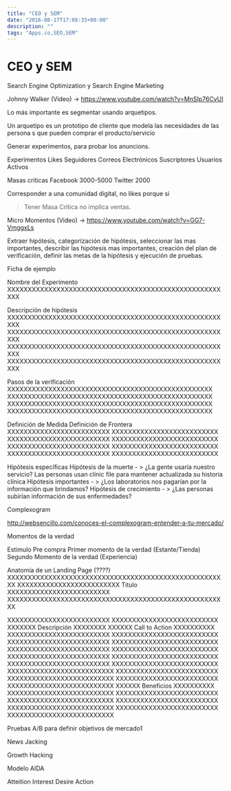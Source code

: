 ```yaml
---
title: "CEO y SEM"
date: "2016-08-17T17:08:35+00:00"
description: ""
tags: "Apps.co,SEO,SEM"
---
```

# CEO y SEM

Search Engine Optimization y Search Engine Marketing

Johnny Walker (Video) -> https://www.youtube.com/watch?v=MnSIp76CvUI

Lo más importante es segmentar usando arquetipos. 

Un arquetipo es un prototipo de cliente que modela las necesidades de las persona s que pueden comprar el producto/servicio

Generar experimentos, para probar los anuncions.

Experimentos
Likes
Seguidores
Correos Electrónicos
Suscriptores
Usuarios Activos

Masas críticas
Facebook 3000-5000
Twitter 2000

Corresponder a una comunidad digital, no likes porque si

> Tener Masa Crítica no implica ventas. 

Micro Momentos (Video) -> https://www.youtube.com/watch?v=GG7-VmggxLs

Extraer hipótesis, categorización de hipótesis, seleccionar las mas importantes, describir las hipótesis mas importantes, creación del plan de verificación, definir las metas de la hipótesis y ejecución de pruebas.

Ficha de ejemplo

Nombre del Experimento
XXXXXXXXXXXXXXXXXXXXXXXXXXXXXXXXXXXXXXXXXXXXXXXXXXXXXXX

Descripción de hipótesis
XXXXXXXXXXXXXXXXXXXXXXXXXXXXXXXXXXXXXXXXXXXXXXXXXXXXXXX
XXXXXXXXXXXXXXXXXXXXXXXXXXXXXXXXXXXXXXXXXXXXXXXXXXXXXXX
XXXXXXXXXXXXXXXXXXXXXXXXXXXXXXXXXXXXXXXXXXXXXXXXXXXXXXX
XXXXXXXXXXXXXXXXXXXXXXXXXXXXXXXXXXXXXXXXXXXXXXXXXXXXXXX

Pasos de la verificación
XXXXXXXXXXXXXXXXXXXXXXXXXXXXXXXXXXXXXXXXXXXXXXXXXX
XXXXXXXXXXXXXXXXXXXXXXXXXXXXXXXXXXXXXXXXXXXXXXXXXX
XXXXXXXXXXXXXXXXXXXXXXXXXXXXXXXXXXXXXXXXXXXXXXXXXX
XXXXXXXXXXXXXXXXXXXXXXXXXXXXXXXXXXXXXXXXXXXXXXXXXX

Definición de Medida                Definición de Frontera
XXXXXXXXXXXXXXXXXXXXXXXXX   XXXXXXXXXXXXXXXXXXXXXXXXXX
XXXXXXXXXXXXXXXXXXXXXXXXX   XXXXXXXXXXXXXXXXXXXXXXXXXX
XXXXXXXXXXXXXXXXXXXXXXXXX   XXXXXXXXXXXXXXXXXXXXXXXXXX
XXXXXXXXXXXXXXXXXXXXXXXXX   XXXXXXXXXXXXXXXXXXXXXXXXXX



Hipótesis específicas
Hipótesis de la muerte - > ¿La gente usaría nuestro servicio? Las personas usan clinic file para mantener actualizada su historia clínica
Hipótesis importantes - > ¿Los laboratorios nos pagarían por la información que brindamos?
Hipótesis de crecimiento - > ¿Las personas subirían información de sus enfermedades?

Complexogram

http://websencillo.com/conoces-el-complexogram-entender-a-tu-mercado/

Momentos de la verdad

Estimulo
Pre compra
Primer momento de la verdad (Estante/Tienda)
Segundo Momento de la verdad (Experiencia)

Anatomía de un Landing Page (????)
XXXXXXXXXXXXXXXXXXXXXXXXXXXXXXXXXXXXXXXXXXXXXXXXXXXXXX
XXXXXXXXXXXXXXXXXXXXXXXXX Titulo XXXXXXXXXXXXXXXXXXXXXXXXX
XXXXXXXXXXXXXXXXXXXXXXXXXXXXXXXXXXXXXXXXXXXXXXXXXXXXXX


XXXXXXXXXXXXXXXXXXXXXXXXX   XXXXXXXXXXXXXXXXXXXXXXXXXX
XXXXXXX  Descripción   XXXXXXXX XXXXXX  Call to Action XXXXXXXXXX
XXXXXXXXXXXXXXXXXXXXXXXXX   XXXXXXXXXXXXXXXXXXXXXXXXXX
XXXXXXXXXXXXXXXXXXXXXXXXX   XXXXXXXXXXXXXXXXXXXXXXXXXX
XXXXXXXXXXXXXXXXXXXXXXXXX   XXXXXXXXXXXXXXXXXXXXXXXXXX
XXXXXXXXXXXXXXXXXXXXXXXXX   XXXXXXXXXXXXXXXXXXXXXXXXXX
XXXXXXXXXXXXXXXXXXXXXXXXX   XXXXXXXXXXXXXXXXXXXXXXXXXX
    XXXXXXXXXXXXXXXXXXXXXXXXXX
XXXXXXXXXXXXXXXXXXXXXXXXX   XXXXXXXXXXXXXXXXXXXXXXXXXX
XXXXXXXXXXXXXXXXXXXXXXXXX   XXXXXXXXXXXXXXXXXXXXXXXXXX
XXXXXX   Beneficios  XXXXXXXXXX XXXXXXXXXXXXXXXXXXXXXXXXXX
XXXXXXXXXXXXXXXXXXXXXXXXX   XXXXXXXXXXXXXXXXXXXXXXXXXX
XXXXXXXXXXXXXXXXXXXXXXXXX   XXXXXXXXXXXXXXXXXXXXXXXXXX
XXXXXXXXXXXXXXXXXXXXXXXXX   XXXXXXXXXXXXXXXXXXXXXXXXXX


Pruebas A/B  para definir objetivos de mercado1

News Jacking

Growth Hacking


Modelo AIDA

Atteition
Interest
Desire
Action


